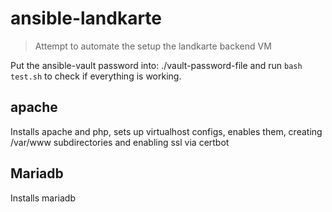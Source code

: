 # ansible-landkarte

> Attempt to automate the setup the landkarte backend VM

Put the ansible-vault password into: ./vault-password-file and run `bash test.sh` to check if everything is working.

## apache

Installs apache and php, sets up virtualhost configs, enables them,
creating /var/www subdirectories and enabling ssl via certbot

## Mariadb

Installs mariadb


